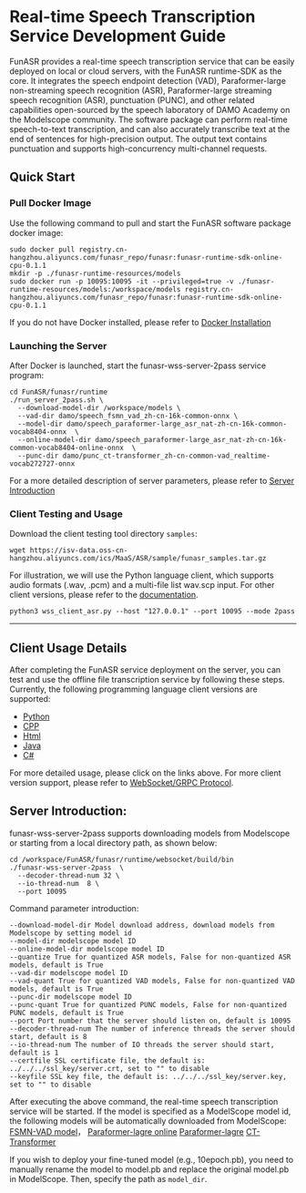 # Real-time Speech Transcription Service Development Guide

FunASR provides a real-time speech transcription service that can be easily deployed on local or cloud servers, with the FunASR runtime-SDK as the core. It integrates the speech endpoint detection (VAD), Paraformer-large non-streaming speech recognition (ASR), Paraformer-large streaming speech recognition (ASR), punctuation (PUNC), and other related capabilities open-sourced by the speech laboratory of DAMO Academy on the Modelscope community. The software package can perform real-time speech-to-text transcription, and can also accurately transcribe text at the end of sentences for high-precision output. The output text contains punctuation and supports high-concurrency multi-channel requests.

## Quick Start
### Pull Docker Image

Use the following command to pull and start the FunASR software package docker image:

```shell
sudo docker pull registry.cn-hangzhou.aliyuncs.com/funasr_repo/funasr:funasr-runtime-sdk-online-cpu-0.1.1
mkdir -p ./funasr-runtime-resources/models
sudo docker run -p 10095:10095 -it --privileged=true -v ./funasr-runtime-resources/models:/workspace/models registry.cn-hangzhou.aliyuncs.com/funasr_repo/funasr:funasr-runtime-sdk-online-cpu-0.1.1
```
If you do not have Docker installed, please refer to [Docker Installation](https://alibaba-damo-academy.github.io/FunASR/en/installation/docker.html)

### Launching the Server

After Docker is launched, start the funasr-wss-server-2pass service program:
```shell
cd FunASR/funasr/runtime
./run_server_2pass.sh \
  --download-model-dir /workspace/models \
  --vad-dir damo/speech_fsmn_vad_zh-cn-16k-common-onnx \
  --model-dir damo/speech_paraformer-large_asr_nat-zh-cn-16k-common-vocab8404-onnx  \
  --online-model-dir damo/speech_paraformer-large_asr_nat-zh-cn-16k-common-vocab8404-online-onnx  \
  --punc-dir damo/punc_ct-transformer_zh-cn-common-vad_realtime-vocab272727-onnx
```
For a more detailed description of server parameters, please refer to [Server Introduction]()
### Client Testing and Usage

Download the client testing tool directory `samples`:
```shell
wget https://isv-data.oss-cn-hangzhou.aliyuncs.com/ics/MaaS/ASR/sample/funasr_samples.tar.gz
```
For illustration, we will use the Python language client, which supports audio formats (.wav, .pcm) and a multi-file list wav.scp input. For other client versions, please refer to the [documentation]().

```shell
python3 wss_client_asr.py --host "127.0.0.1" --port 10095 --mode 2pass
```

------------------

## Client Usage Details

After completing the FunASR service deployment on the server, you can test and use the offline file transcription service by following these steps. Currently, the following programming language client versions are supported:

- [Python](./SDK_tutorial_online.md#python-client)
- [CPP](./SDK_tutorial_online.md#cpp-client)
- [Html](./SDK_tutorial_online.md#html-client)
- [Java](./SDK_tutorial_online.md#java-client)
- [C\#](./SDK_tutorial_online.md#c\#)

For more detailed usage, please click on the links above. For more client version support, please refer to [WebSocket/GRPC Protocol](./websocket_protocol_zh.md).

## Server Introduction:

funasr-wss-server-2pass supports downloading models from Modelscope or starting from a local directory path, as shown below:
```shell
cd /workspace/FunASR/funasr/runtime/websocket/build/bin
./funasr-wss-server-2pass  \
  --decoder-thread-num 32 \
  --io-thread-num  8 \
  --port 10095 
 ```

Command parameter introduction:
```text
--download-model-dir Model download address, download models from Modelscope by setting model id
--model-dir modelscope model ID
--online-model-dir modelscope model ID
--quantize True for quantized ASR models, False for non-quantized ASR models, default is True
--vad-dir modelscope model ID
--vad-quant True for quantized VAD models, False for non-quantized VAD models, default is True
--punc-dir modelscope model ID
--punc-quant True for quantized PUNC models, False for non-quantized PUNC models, default is True
--port Port number that the server should listen on, default is 10095
--decoder-thread-num The number of inference threads the server should start, default is 8
--io-thread-num The number of IO threads the server should start, default is 1
--certfile SSL certificate file, the default is: ../../../ssl_key/server.crt, set to "" to disable
--keyfile SSL key file, the default is: ../../../ssl_key/server.key, set to "" to disable
```

After executing the above command, the real-time speech transcription service will be started. If the model is specified as a ModelScope model id, the following models will be automatically downloaded from ModelScope:
[FSMN-VAD model](https://www.modelscope.cn/models/damo/speech_fsmn_vad_zh-cn-16k-common-onnx/summary)，
[Paraformer-lagre online](https://www.modelscope.cn/models/damo/speech_paraformer-large_asr_nat-zh-cn-16k-common-vocab8404-online-onnx/summary )
[Paraformer-lagre](https://www.modelscope.cn/models/damo/speech_paraformer-large_asr_nat-zh-cn-16k-common-vocab8404-onnx/summary)
[CT-Transformer](https://www.modelscope.cn/models/damo/punc_ct-transformer_zh-cn-common-vad_realtime-vocab272727-onnx/summary)

If you wish to deploy your fine-tuned model (e.g., 10epoch.pb), you need to manually rename the model to model.pb and replace the original model.pb in ModelScope. Then, specify the path as `model_dir`.

